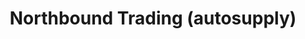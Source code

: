---
title: "Northbound Trading (autosupply)"
url: /puerto-princesa/northbound-trading-autosupply/
shop: Autowerkstatt
---